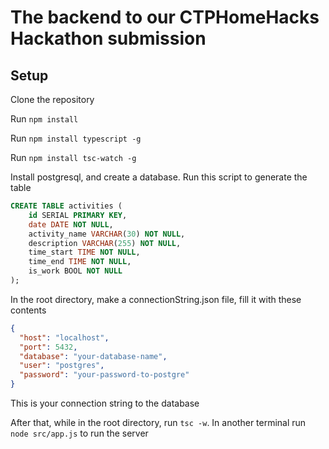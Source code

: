 # The backend to our CTPHomeHacks Hackathon submission

## Setup

Clone the repository

Run `npm install`

Run `npm install typescript -g`

Run `npm install tsc-watch -g`

Install postgresql, and create a database. Run this script to generate the table

```sql
CREATE TABLE activities (
    id SERIAL PRIMARY KEY,
    date DATE NOT NULL,
    activity_name VARCHAR(30) NOT NULL,
    description VARCHAR(255) NOT NULL,
    time_start TIME NOT NULL,
    time_end TIME NOT NULL,
    is_work BOOL NOT NULL
);
```

In the root directory, make a connectionString.json file, fill it with these contents

```json
{
  "host": "localhost",
  "port": 5432,
  "database": "your-database-name",
  "user": "postgres",
  "password": "your-password-to-postgre"
}
```

This is your connection string to the database

After that, while in the root directory, run `tsc -w`. In another terminal run `node src/app.js` to run the server
